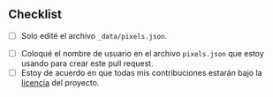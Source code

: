 <!-- Thank you for contributing a pixel to the Open Pixel Art project! -->

<!-- PIXEL CONTRIBUTIONS // START -->

## Checklist

<!-- Before submitting your pull request please make sure you checked the following tasks: -->

<!-- Delete this if the PR is for something other than a pixel -->
- [ ] Solo edité el archivo `_data/pixels.json`.
<!-- Delete this if the PR is for something other than a pixel -->
- [ ] Coloqué el nombre de usuario en el archivo `pixels.json` que estoy usando para crear este pull request.
- [ ] Estoy de acuerdo en que todas mis contribuciones estarán bajo la [licencia](../LICENSE) del proyecto.

<!-- To check a task, put a "x" between the brackets, similar to [x] -->

<!-- PIXEL CONTRIBUTIONS // END -->

